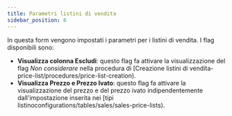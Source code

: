 ```yaml
---
title: Parametri listini di vendita
sidebar_position: 6
---
```


In questa form vengono impostati i parametri per i listini di vendita. I flag disponibili sono:       
- **Visualizza colonna Escludi**: questo flag fa attivare la visualizzazione del flag *Non considerare* nella procedura di [Creazione listini di vendita-price-list/procedures/price-list-creation).        
- **Visualizza Prezzo e Prezzo Ivato**: questo flag fa attivare la visualizzazione del prezzo e del prezzo ivato indipendentemente dall'impostazione inserita nei [tipi listinoconfigurations/tables/sales/sales-price-lists). 